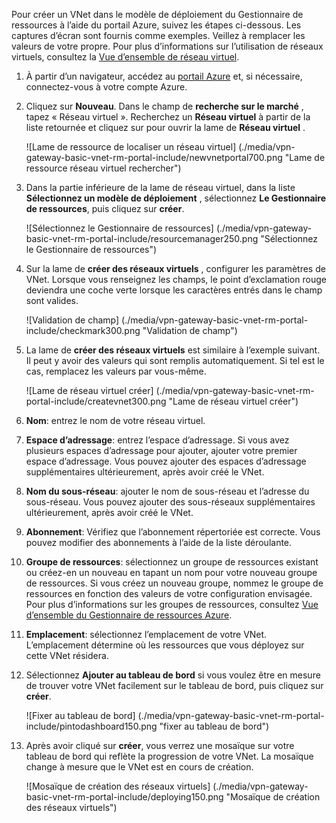 Pour créer un VNet dans le modèle de déploiement du Gestionnaire de ressources à l’aide du portail Azure, suivez les étapes ci-dessous. Les captures d’écran sont fournis comme exemples. Veillez à remplacer les valeurs de votre propre. Pour plus d’informations sur l’utilisation de réseaux virtuels, consultez la [Vue d’ensemble de réseau virtuel](../articles/virtual-network/virtual-networks-overview.md).

1. À partir d’un navigateur, accédez au [portail Azure](http://portal.azure.com) et, si nécessaire, connectez-vous à votre compte Azure.

2. Cliquez sur **Nouveau**. Dans le champ de **recherche sur le marché** , tapez « Réseau virtuel ». Recherchez un **Réseau virtuel** à partir de la liste retournée et cliquez sur pour ouvrir la lame de **Réseau virtuel** .

    ![Lame de ressource de localiser un réseau virtuel] (./media/vpn-gateway-basic-vnet-rm-portal-include/newvnetportal700.png "Lame de ressource réseau virtuel rechercher")

3. Dans la partie inférieure de la lame de réseau virtuel, dans la liste **Sélectionnez un modèle de déploiement** , sélectionnez **Le Gestionnaire de ressources**, puis cliquez sur **créer**.


    ![Sélectionnez le Gestionnaire de ressources] (./media/vpn-gateway-basic-vnet-rm-portal-include/resourcemanager250.png "Sélectionnez le Gestionnaire de ressources")

4. Sur la lame de **créer des réseaux virtuels** , configurer les paramètres de VNet. Lorsque vous renseignez les champs, le point d’exclamation rouge deviendra une coche verte lorsque les caractères entrés dans le champ sont valides.

    ![Validation de champ] (./media/vpn-gateway-basic-vnet-rm-portal-include/checkmark300.png "Validation de champ")

5. La lame de **créer des réseaux virtuels** est similaire à l’exemple suivant. Il peut y avoir des valeurs qui sont remplis automatiquement. Si tel est le cas, remplacez les valeurs par vous-même.

    ![Lame de réseau virtuel créer] (./media/vpn-gateway-basic-vnet-rm-portal-include/createvnet300.png "Lame de réseau virtuel créer")

6. **Nom**: entrez le nom de votre réseau virtuel.

7. **Espace d’adressage**: entrez l’espace d’adressage. Si vous avez plusieurs espaces d’adressage pour ajouter, ajouter votre premier espace d’adressage. Vous pouvez ajouter des espaces d’adressage supplémentaires ultérieurement, après avoir créé le VNet.
 
8. **Nom du sous-réseau**: ajouter le nom de sous-réseau et l’adresse du sous-réseau. Vous pouvez ajouter des sous-réseaux supplémentaires ultérieurement, après avoir créé le VNet.

10. **Abonnement**: Vérifiez que l’abonnement répertoriée est correcte. Vous pouvez modifier des abonnements à l’aide de la liste déroulante.

11. **Groupe de ressources**: sélectionnez un groupe de ressources existant ou créez-en un nouveau en tapant un nom pour votre nouveau groupe de ressources. Si vous créez un nouveau groupe, nommez le groupe de ressources en fonction des valeurs de votre configuration envisagée. Pour plus d’informations sur les groupes de ressources, consultez [Vue d’ensemble du Gestionnaire de ressources Azure](resource-group-overview.md#resource-groups).

12. **Emplacement**: sélectionnez l’emplacement de votre VNet. L’emplacement détermine où les ressources que vous déployez sur cette VNet résidera.

13. Sélectionnez **Ajouter au tableau de bord** si vous voulez être en mesure de trouver votre VNet facilement sur le tableau de bord, puis cliquez sur **créer**.
    
    ![Fixer au tableau de bord] (./media/vpn-gateway-basic-vnet-rm-portal-include/pintodashboard150.png "fixer au tableau de bord")

14. Après avoir cliqué sur **créer**, vous verrez une mosaïque sur votre tableau de bord qui reflète la progression de votre VNet. La mosaïque change à mesure que le VNet est en cours de création.

    ![Mosaïque de création des réseaux virtuels] (./media/vpn-gateway-basic-vnet-rm-portal-include/deploying150.png "Mosaïque de création des réseaux virtuels")